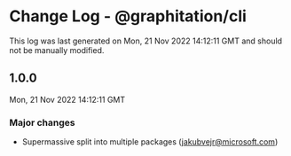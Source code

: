 # Change Log - @graphitation/cli

This log was last generated on Mon, 21 Nov 2022 14:12:11 GMT and should not be manually modified.

<!-- Start content -->

## 1.0.0

Mon, 21 Nov 2022 14:12:11 GMT

### Major changes

- Supermassive split into multiple packages (jakubvejr@microsoft.com)
